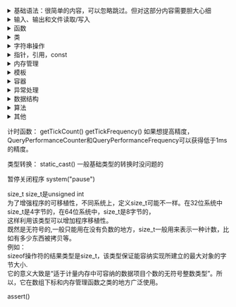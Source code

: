 <details><summary>基础语法：很简单的内容，可以忽略跳过。但对这部分内容需要胆大心细</summary>
  
- main()函数,include,using,cout,cin,return  
- 头文件(.hpp)  
- 命名空间  
- 常用标准库  
- 字符型，布尔型，整型，浮点型,算数运算，逻辑运算  
- 数组  
- 结构体，共用体  
- 枚举  
- if...elif...if  
- for,while,do...while...  
- switch,break,continue  
- ?:条件表达式  
- #define,typedef  
</details>

<details><summary>输入、输出和文件读取/写入</summary>

- cin.get()之类的  
- printf  
- sprintf  
- 文件属性  
- 文件名,文件路径的操作  
  struct \_finddata_t 结构体用来存储文件信息，在<io.h>头文件中：  
  ```C++  
  struct _finddata_t{  
        unsigned attrib;            \\_A_SUBDIR 文件夹 其他选项不怎么用
        char name[_MAX_NAME];     \\文件名
        time_t time_create;        \\这些不常用
        time_t time_access;  
        time_t time_write;  
        _fsize_t size;  
         }
  ```  
  文件路径操作\_findafirst(),\_findnext(),\_findclose():  
  ```
  long _findfirst(char * path,struct _finddata_t * fileoinfo)  
  path支持通配符(*.jpg表示path下的所有.jpg文件)并将文件信息存储到fileinfo中  
  成功返回一个long型的数值，不成功返回-1  
  int _findnext(long handle,struct _finddata_t * fileinfo)  
  从句柄所指文件下一个文件开始搜索，将下一个文件信息存储到fileinfo中  
  成功返回0，不成功返回-1  
  int _findclose(long handle)  
  关闭句柄，停止搜索
  成功返回0，不成功返回-1  
  ```
  <details><summary>_finddata_t及其操作的用法</summary>  
  
  写一个遍历文件夹中.jpg文件,并将文件路径存储在.txt文件中，简单示例:  
  ```  
  include<io.h>  
  include<vector>  
  include<iostream>  
  include<fstream>  
  #include<string>
  
  void GetAllFiles(char * path,vector<string>& file){  
      intptr_t handle;  
      _finddata_t fileinfo;  
      char temppath=[100];
      strcpy(temppath,path);  
      strcat(temppath,"\\");  
      if((handle=_findfirst(temppath,&fileinfo))!=-1){  
      do{  
        if(strcmp(fileinfo.name,".")!=0 && strcmp(fileinfo.name,"..")!=0){
        char temp[100];
       if (fileinfo.attrib==_A_SUBDIR）  
       {  
          strcpy(temp,path);  
          strcat(temp,"\\");
          strcat(temp,fileinfo.name);
          GetAllFiles(temp,file);  
       }  
      else  
      {  
          strcpy(temp,path);  
          strcat(temp,"\\");
          strcat(temp,fileinfo.name);
          file.push_back();  
      }  
      } while(_findnext(handle,fileinfo==0);  
      _findclose(handle);    
      }
      }  
  void OutputFileName(const vector<string>& file,char* filepath){  
      ofstream outfile(filepath);  
      vector<string>::iterator it=file.begin();  
      for(;it!=file.end(),it++){  
          outfile<<*it<<endl;  
          }    
      outfile.close();  
    }  
  void main(){  
      char * RootPath="D:\\Image"  
      char * FilePath="D:\\jpgfile.txt"   
      vector<string> ImagePath;  
      GetAllFiles(RootPath,ImagePath);  
      OutputFileName(ImagePath,FilePath);  
      }  
  ```
  </details>
  
- 文件读取  
  <details><summary>文件读取定义、读取、文件读取关闭</summary>
  
  ```C++
  ifstream infile("path") 
  //ifstream infile;
  //infile.open("path",ios::in|ios::binary|ios::ate) //在读取时ios::ate定位到文件末尾
  infile.isopen() //打开是否成功
  while(!infile.eof()){
  infile.getline(buffer,100);//按行读取
  }
  infile.close();  
  ```
  对于如何读取有多种读取方式：  
  按行读取getline(infile,buffer);//最常用    
  getline(infile,buffer,"!");//读取一行，并以"!"作为结尾  
  </details>
- 文件写入  
  <details><summary>文件写入定义、写入、文件写入关闭</summary>
  
  ```C++
  ostream outfile("path") 
  //ostream outfile;
  //outfile.open("path",ios::out|ios::app|ios::trunc|ios::binary|ios::ate)  
  //ios::app追加写入，ios::trunc删除文件再重新创建，ios::ate清空文件  
  outfile.isopen()   //打开是否成功
  outfile<<buffer<<endl; 
  outfile.close();
  ```
  </details>
- 文件流的状态标志符  

</details>

<details><summary>函数</summary>

- 函数的声明，定义  
- 参数  
- 返回值  
- 递归  
- 函数指针  
...
</details>

<details><summary>类</summary>
  
- 类的声明，定义，public,protected,private，成员函数，成员数据  
- 构造函数，析构函数  
- 函数重载  
- 友元函数  
- 内联函数  
- 虚函数  
- 类的继承，基类，派生类  
- 继承权限，派生类与基类的关系  
- this指针  
- 类的设计技巧  
...
</details>

<details><summary>字符串操作</summary>
  
字符串主要了解C语言字符串chars，C++字符串string。两者在操作上有区别，注意区分。  
- string类  
- strcmp(str1,str2) 相等返回0
- strcpy  复制字符串  
- strcat  连接字符串  
...
</details>

<details><summary>指针，引用，const</summary>
  
- 指针*  
- 引用&  
- const  
...
</details>

<details><summary>内存管理</summary>
  
- new  
- delete  
- malloc  
...
</details>

<details><summary>模板</summary>
  
- 函数模板  
...
</details>

<details><summary>容器</summary>
  
- vector  
- pair  
...
</details>

<details><summary>异常处理</summary>
  
- exception  
...
</details>

<details><summary>数据结构</summary>
  
...
</details>

<details><summary>算法</summary>
  
...
</details>

<details><summary>其他</summary>
  
- 名称空间  
- 作用域  
- RTTI  
- 按位运算符  
- 编程思想  
...
</details>

计时函数：
getTickCount()
getTickFrequency()
如果想提高精度，QueryPerformanceCounter和QueryPerformanceFrequency可以获得低于1ms的精度。

类型转换：
static_cast<value type>()   一般基础类型的转换时没问题的

暂停关闭程序
system("pause")

size_t
size_t是unsigned int  
为了增强程序的可移植性，不同系统上，定义size_t可能不一样。在32位系统中size_t是4字节的，在64位系统中，size_t是8字节的，  
这样利用该类型可以增加程序移植性。  
既然是无符号的,一般只能用在没有负数的地方，size_t一般用来表示一种计数，比如有多少东西被拷贝等。  
例如：  
sizeof操作符的结果类型是size_t，该类型保证能容纳实现所建立的最大对象的字节大小.  
它的意义大致是“适于计量内存中可容纳的数据项目个数的无符号整数类型”。所以，它在数组下标和内存管理函数之类的地方广泛使用。  

assert()
